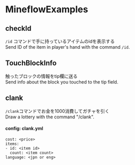 # MineflowExamples

## checkId
`/id` コマンドで手に持っているアイテムのidを表示する  
Send ID of the item in player's hand with the command `/id`.  

## TouchBlockInfo
触ったブロックの情報をtip欄に送る  
Send info about the block you touched to the tip field.  

## clank
`/clank`コマンドでお金を1000消費してガチャを引く  
Draw a lottery with the command "/clank".  
#### config: clank.yml
```
cost: <price>
items:
- id: <item id>
  count: <item count>
language: <jpn or eng>
```
